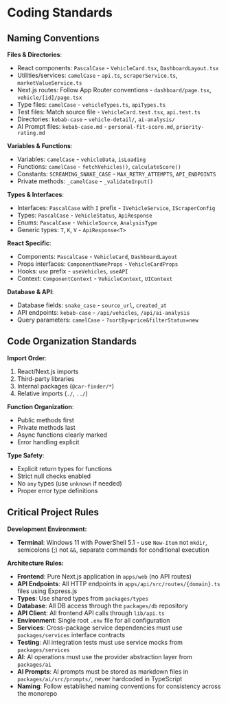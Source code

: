 # Coding Standards

## Naming Conventions

**Files & Directories**:
- React components: `PascalCase` - `VehicleCard.tsx`, `DashboardLayout.tsx`
- Utilities/services: `camelCase` - `api.ts`, `scraperService.ts`, `marketValueService.ts`
- Next.js routes: Follow App Router conventions - `dashboard/page.tsx`, `vehicle/[id]/page.tsx`
- Type files: `camelCase` - `vehicleTypes.ts`, `apiTypes.ts`
- Test files: Match source file - `VehicleCard.test.tsx`, `api.test.ts`
- Directories: `kebab-case` - `vehicle-detail/`, `ai-analysis/`
- AI Prompt files: `kebab-case.md` - `personal-fit-score.md`, `priority-rating.md`

**Variables & Functions**:
- Variables: `camelCase` - `vehicleData`, `isLoading`
- Functions: `camelCase` - `fetchVehicles()`, `calculateScore()`
- Constants: `SCREAMING_SNAKE_CASE` - `MAX_RETRY_ATTEMPTS`, `API_ENDPOINTS`
- Private methods: `_camelCase` - `_validateInput()`

**Types & Interfaces**:
- Interfaces: `PascalCase` with `I` prefix - `IVehicleService`, `IScraperConfig`
- Types: `PascalCase` - `VehicleStatus`, `ApiResponse`
- Enums: `PascalCase` - `VehicleSource`, `AnalysisType`
- Generic types: `T`, `K`, `V` - `ApiResponse<T>`

**React Specific**:
- Components: `PascalCase` - `VehicleCard`, `DashboardLayout`
- Props interfaces: `ComponentNameProps` - `VehicleCardProps`
- Hooks: `use` prefix - `useVehicles`, `useAPI`
- Context: `ComponentContext` - `VehicleContext`, `UIContext`

**Database & API**:
- Database fields: `snake_case` - `source_url`, `created_at`
- API endpoints: `kebab-case` - `/api/vehicles`, `/api/ai-analysis`
- Query parameters: `camelCase` - `?sortBy=price&filterStatus=new`

## Code Organization Standards

**Import Order**:
1. React/Next.js imports
2. Third-party libraries
3. Internal packages (`@car-finder/*`)
4. Relative imports (`./`, `../`)

**Function Organization**:
- Public methods first
- Private methods last
- Async functions clearly marked
- Error handling explicit

**Type Safety**:
- Explicit return types for functions
- Strict null checks enabled
- No `any` types (use `unknown` if needed)
- Proper error type definitions

## Critical Project Rules

**Development Environment:**
  * **Terminal**: Windows 11 with PowerShell 5.1 - use `New-Item` not `mkdir`, semicolons (;) not `&&`, separate commands for conditional execution
  
**Architecture Rules:**

  * **Frontend**: Pure Next.js application in `apps/web` (no API routes)
  * **API Endpoints**: All HTTP endpoints in `apps/api/src/routes/{domain}.ts` files using Express.js
  * **Types**: Use shared types from `packages/types`
  * **Database**: All DB access through the `packages/db` repository
  * **API Client**: All frontend API calls through `lib/api.ts`
  * **Environment**: Single root `.env` file for all configuration
  * **Services**: Cross-package service dependencies must use `packages/services` interface contracts
  * **Testing**: All integration tests must use service mocks from `packages/services`
  * **AI**: AI operations must use the provider abstraction layer from `packages/ai`
  * **AI Prompts**: AI prompts must be stored as markdown files in `packages/ai/src/prompts/`, never hardcoded in TypeScript
  * **Naming**: Follow established naming conventions for consistency across the monorepo

